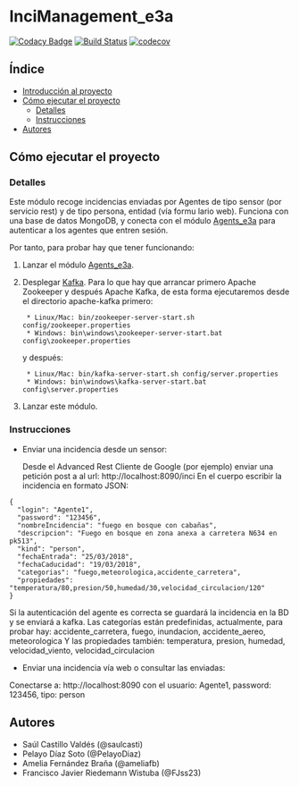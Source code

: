 # InciManagement_e3a
[![Codacy Badge](https://api.codacy.com/project/badge/Grade/6f1eae5c3b7749a3ba299ae6c548e3a9)](https://app.codacy.com/app/ameliafb/InciManager_e3a?utm_source=github.com&amp;utm_medium=referral&amp;utm_content=Arquisoft/InciManager_e3a&amp;utm_campaign=Badge_Grade)
[![Build Status](https://travis-ci.org/Arquisoft/InciManager_e3a.svg?branch=master)](https://travis-ci.org/Arquisoft/InciManager_e3a)
[![codecov](https://codecov.io/gh/Arquisoft/InciManager_e3a/branch/master/graph/badge.svg)](https://codecov.io/gh/Arquisoft/InciManager_e3a)

## Índice

- [Introducción al proyecto](#incimanager_e3a)
- [Cómo ejecutar el proyecto](#como-instalar-el-proyecto)
    - [Detalles](#detalles)	     
    - [Instrucciones](#instrucciones)	  
 - [Autores](#autores)	


## Cómo ejecutar el proyecto

### Detalles

Este módulo recoge incidencias enviadas por Agentes de tipo sensor (por servicio rest) y de tipo persona, entidad (vía formu
lario web).
Funciona con una base de datos MongoDB, y conecta con el módulo [Agents_e3a](https://github.com/Arquisoft/Agents_e3a.git) para autenticar a los agentes que entren sesión.

Por tanto, para probar hay que tener funcionando:
1. Lanzar el módulo [Agents_e3a](https://github.com/Arquisoft/Agents_e3a.git).
2. Desplegar [Kafka](https://kafka.apache.org/quickstart). Para lo que hay que arrancar primero Apache Zookeeper y después Apache Kafka, de esta forma ejecutaremos desde el directorio apache-kafka primero:
		
		* Linux/Mac: bin/zookeeper-server-start.sh config/zookeeper.properties
		* Windows: bin\windows\zookeeper-server-start.bat config\zookeeper.properties

	y después:

		* Linux/Mac: bin/kafka-server-start.sh config/server.properties
   		* Windows: bin\windows\kafka-server-start.bat config\server.properties

3. Lanzar este módulo.

### Instrucciones

- Enviar una incidencia desde un sensor:

  Desde el Advanced Rest Cliente de Google (por ejemplo) enviar una petición post a al url: http://localhost:8090/inci
En el cuerpo escribir la incidencia en formato JSON:
~~~
{
  "login": "Agente1",
  "password": "123456",
  "nombreIncidencia": "fuego en bosque con cabañas",  
  "descripcion": "Fuego en bosque en zona anexa a carretera N634 en pk513",  
  "kind": "person",  
  "fechaEntrada": "25/03/2018", 
  "fechaCaducidad": "19/03/2018",
  "categorias": "fuego,meteorologica,accidente_carretera",
  "propiedades": "temperatura/80,presion/50,humedad/30,velocidad_circulacion/120"  
}
~~~

Si la autenticación del agente es correcta se guardará la incidencia en la BD y se enviará a kafka.
Las categorías están predefinidas, actualmente, para probar hay: accidente_carretera, fuego, inundacion, accidente_aereo, 
meteorologica
Y las propiedades también: temperatura, presion, humedad, velocidad_viento, velocidad_circulacion
	

- Enviar una incidencia vía web o consultar las enviadas:

Conectarse a: http://localhost:8090 con el usuario: Agente1, password: 123456, tipo: person


## Autores
- Saúl Castillo Valdés (@saulcasti)
- Pelayo Díaz Soto (@PelayoDiaz)
- Amelia Fernández Braña (@ameliafb)
- Francisco Javier Riedemann Wistuba (@FJss23)

